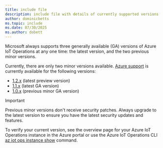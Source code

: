 ```yaml
---
title: include file
description: include file with details of currently supported versions
author: dominicbetts
ms.topic: include
ms.date: 07/30/2025
ms.author: dobett
---
```


Microsoft always supports three generally available (GA) versions of Azure IoT Operations at any one time: the latest version, and the two previous minor versions.

Currently, there are only two minor versions available. [Azure support](https://azure.microsoft.com/support/plans) is currently available for the following versions:

- [1.2.x](https://github.com/Azure/azure-iot-operations/releases/tag/v1.2.35) (latest preview version)
- [1.1.x](https://github.com/Azure/azure-iot-operations/releases/tag/v1.1.59) (latest GA version)
- [1.0.x](https://github.com/Azure/azure-iot-operations/releases/tag/v1.0.9) (previous minor GA version)

> [!IMPORTANT]
> Previous minor versions don't receive security patches. Always upgrade to the latest version to ensure you have the latest security updates and features.

To verify your current version, see the overview page for your Azure IoT Operations instance in the Azure portal or use the Azure IoT Operations CLI [az iot ops instance show](/cli/azure/iot/ops#az-iot-ops-show) command.
